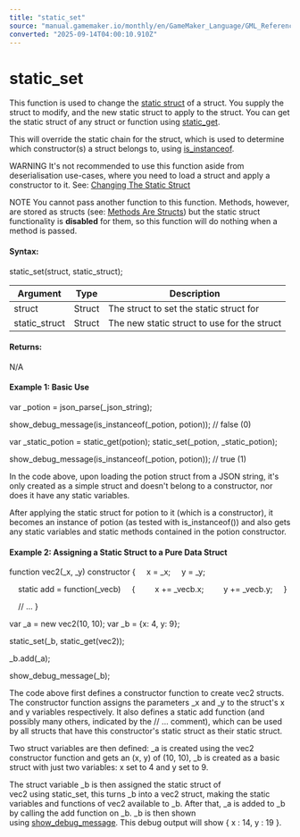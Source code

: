 ```yaml
---
title: "static_set"
source: "manual.gamemaker.io/monthly/en/GameMaker_Language/GML_Reference/Variable_Functions/static_set.htm"
converted: "2025-09-14T04:00:10.910Z"
---
```


# static\_set

This function is used to change the [static struct](../../GML_Overview/Structs/Static_Structs.md) of a struct. You supply the struct to modify, and the new static struct to apply to the struct. You can get the static struct of any struct or function using [static\_get](static_get.md).

This will override the static chain for the struct, which is used to determine which constructor(s) a struct belongs to, using [is\_instanceof](is_instanceof.md).

WARNING It's not recommended to use this function aside from deserialisation use-cases, where you need to load a struct and apply a constructor to it. See: [Changing The Static Struct](../../GML_Overview/Structs/Static_Structs.htm#h1)

NOTE You cannot pass another function to this function. Methods, however, are stored as structs (see: [Methods Are Structs](../../GML_Overview/Method_Variables.htm#h)) but the static struct functionality is **disabled** for them, so this function will do nothing when a method is passed.

#### Syntax:

static\_set(struct, static\_struct);

| Argument | Type | Description |
| --- | --- | --- |
| struct | Struct | The struct to set the static struct for |
| static_struct | Struct | The new static struct to use for the struct |

#### Returns:

N/A

#### Example 1: Basic Use

var \_potion = json\_parse(\_json\_string);

show\_debug\_message(is\_instanceof(\_potion, potion)); // false (0)

var \_static\_potion = static\_get(potion);
static\_set(\_potion, \_static\_potion);

show\_debug\_message(is\_instanceof(\_potion, potion)); // true (1)

In the code above, upon loading the potion struct from a JSON string, it's only created as a simple struct and doesn't belong to a constructor, nor does it have any static variables.

After applying the static struct for potion to it (which is a constructor), it becomes an instance of potion (as tested with is\_instanceof()) and also gets any static variables and static methods contained in the potion constructor.

#### Example 2: Assigning a Static Struct to a Pure Data Struct

function vec2(\_x, \_y) constructor
{
    x = \_x;
    y = \_y;

    static add = function(\_vecb)
    {
        x += \_vecb.x;
        y += \_vecb.y;
    }

    // ...
}

var \_a = new vec2(10, 10);
var \_b = {x: 4, y: 9};

static\_set(\_b, static\_get(vec2));

\_b.add(\_a);

show\_debug\_message(\_b);

The code above first defines a constructor function to create vec2 structs. The constructor function assigns the parameters \_x and \_y to the struct's x and y variables respectively. It also defines a static add function (and possibly many others, indicated by the // ... comment), which can be used by all structs that have this constructor's static struct as their static struct.

Two struct variables are then defined: \_a is created using the vec2 constructor function and gets an (x, y) of (10, 10), \_b is created as a basic struct with just two variables: x set to 4 and y set to 9.

The struct variable \_b is then assigned the static struct of vec2 using static\_set, this turns \_b into a vec2 struct, making the static variables and functions of vec2 available to \_b. After that, \_a is added to \_b by calling the add function on \_b. \_b is then shown using [show\_debug\_message](../../../../../../GameMaker_Language/GML_Reference/Debugging/show_debug_message.md). This debug output will show { x : 14, y : 19 }.